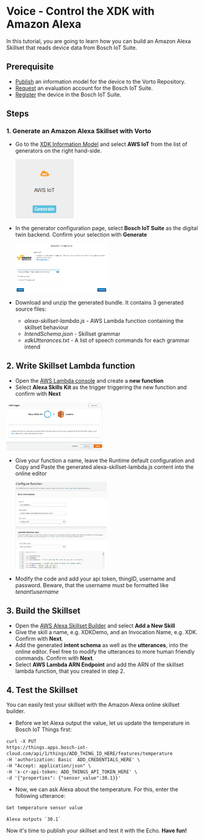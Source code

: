 # Voice - Control the XDK with Amazon Alexa

In this tutorial, you are going to learn how you can build an Amazon Alexa Skillset that reads device data from Bosch IoT Suite.

## Prerequisite

- [Publish](tutorial-create_and_publish_with_web_editor.md) an information model for the device to the Vorto Repository.  
- [Request](https://www.bosch-iot-suite.com/) an evaluation account for the Bosch IoT Suite.  
- [Register](tutorial_register_device.md) the device in the Bosch IoT Suite.

## Steps

### 1. Generate an Amazon Alexa Skillset with Vorto

- Go to the <a href="http://vorto.eclipse.org/#/details/com.bosch.devices/XDK/1.0.0">XDK Information Model</a> and select **AWS IoT** from the list of generators on the right hand-side.

	<img src="./images/connect_xdk_kura/step6_1.png">

- In the generator configuration page, select **Bosch IoT Suite** as the digital twin backend. Confirm your selection with **Generate**

	<img src="./images/connect_xdk_kura/step6_2.png" width="50%">

- Download and unzip the generated bundle. It contains 3 generated source files:
	- _alexa-skillset-lambda.js_ - AWS Lambda function containing the skillset behaviour
	- _IntendSchema.json_ - Skillset grammar
	- _xdkUtterances.txt_ - A list of speech commands for each grammar intend

## 2. Write Skillset Lambda function

- Open the <a href="https://console.aws.amazon.com/lambda/home">AWS Lambda console</a> and create a **new function**
- Select **Alexa Skills Kit** as the trigger triggering the new function and confirm with **Next**

 <img src="./images/connect_xdk_kura/step6_5.png" width="50%">
 
- Give your function a name, leave the Runtime default configuration and Copy and Paste the generated alexa-skillset-lambda.js content into the online editor

	<img src="./images/connect_xdk_kura/step6_6.png" width="50%">

- Modify the code and add your api token, thingID, username and password. Beware, that the username must be formatted like _tenant\username_

## 3. Build the Skillset 
 
- Open the <a href="https://developer.amazon.com/edw/home.html#/skills">AWS Alexa Skillset Builder</a> and select **Add a New Skill**
- Give the skill a name, e.g. XDKDemo, and an Invocation Name, e.g. XDK. Confirm with **Next**.
- Add the generated **intent schema** as well as the **utterances**, into the online editor. Feel free to modify the utterances to more human friendly commands. Confirm with **Next**.
- Select **AWS Lambda ARN Endpoint** and add the ARN of the skillset lambda function, that you created in step 2. 

## 4. Test the Skillset 

You can easily test your skillset with the Amazon Alexa online skillset builder.  

- Before we let Alexa output the value, let us update the temperature in Bosch IoT Things first:

```
curl -X PUT 
https://things.apps.bosch-iot-cloud.com/api/1/things/ADD_THING_ID_HERE/features/temperature
-H 'authorization: Basic  ADD_CREDENTIALS_HERE' \
-H "Accept: application/json" \
-H 'x-cr-api-token: ADD_THINGS_API_TOKEN_HERE' \
-d '{"properties": {"sensor_value":30.1}}'
```

-  Now, we can ask Alexa about the temperature. For this, enter the following utterance:

```
Get temperature sensor value
```
	
	Alexa outputs `30.1`

Now it's time to publish your skillset and test it with the Echo. **Have fun!**


